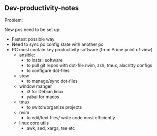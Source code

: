 
## Dev-productivity-notes


Problem:

New pcs need to be set up:
- Fastest possible way
- Need to sync pc config state with another pc
- PC must contain key productivity software (from Prime point of view)
	- ansible:
		- to install software
        - to pull git repos with dot-file nvim, zsh, tmux, alacritty configs
        - to configure dot-files
    - stow
        - to manage/sync dot-files
    - window manger 
        - i3 for Debian linux
        - yabai for macos
    - tmux 
        - to switch/organize projects
    - nvim 
        - to edit/text files/ write code most efficiently
    - linux core utils
        - awk, sed, xargs, tee etc
